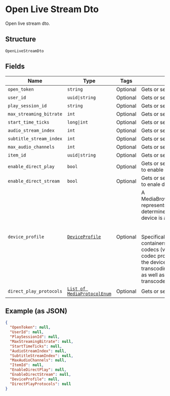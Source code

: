 
# Open Live Stream Dto

Open live stream dto.

## Structure

`OpenLiveStreamDto`

## Fields

| Name | Type | Tags | Description |
|  --- | --- | --- | --- |
| `open_token` | `string` | Optional | Gets or sets the open token. |
| `user_id` | `uuid\|string` | Optional | Gets or sets the user id. |
| `play_session_id` | `string` | Optional | Gets or sets the play session id. |
| `max_streaming_bitrate` | `int` | Optional | Gets or sets the max streaming bitrate. |
| `start_time_ticks` | `long\|int` | Optional | Gets or sets the start time in ticks. |
| `audio_stream_index` | `int` | Optional | Gets or sets the audio stream index. |
| `subtitle_stream_index` | `int` | Optional | Gets or sets the subtitle stream index. |
| `max_audio_channels` | `int` | Optional | Gets or sets the max audio channels. |
| `item_id` | `uuid\|string` | Optional | Gets or sets the item id. |
| `enable_direct_play` | `bool` | Optional | Gets or sets a value indicating whether to enable direct play. |
| `enable_direct_stream` | `bool` | Optional | Gets or sets a value indicating whether to enale direct stream. |
| `device_profile` | [`DeviceProfile`](../../doc/models/device-profile.md) | Optional | A MediaBrowser.Model.Dlna.DeviceProfile represents a set of metadata which determines which content a certain device is able to play.<br><br /><br>Specifically, it defines the supported <see cref="P:MediaBrowser.Model.Dlna.DeviceProfile.ContainerProfiles">containers</see> and<br><see cref="P:MediaBrowser.Model.Dlna.DeviceProfile.CodecProfiles">codecs</see> (video and/or audio, including codec profiles and levels)<br>the device is able to direct play (without transcoding or remuxing),<br>as well as which <see cref="P:MediaBrowser.Model.Dlna.DeviceProfile.TranscodingProfiles">containers/codecs to transcode to</see> in case it isn't. |
| `direct_play_protocols` | [`List of MediaProtocolEnum`](../../doc/models/media-protocol-enum.md) | Optional | Gets or sets the device play protocols. |

## Example (as JSON)

```json
{
  "OpenToken": null,
  "UserId": null,
  "PlaySessionId": null,
  "MaxStreamingBitrate": null,
  "StartTimeTicks": null,
  "AudioStreamIndex": null,
  "SubtitleStreamIndex": null,
  "MaxAudioChannels": null,
  "ItemId": null,
  "EnableDirectPlay": null,
  "EnableDirectStream": null,
  "DeviceProfile": null,
  "DirectPlayProtocols": null
}
```

